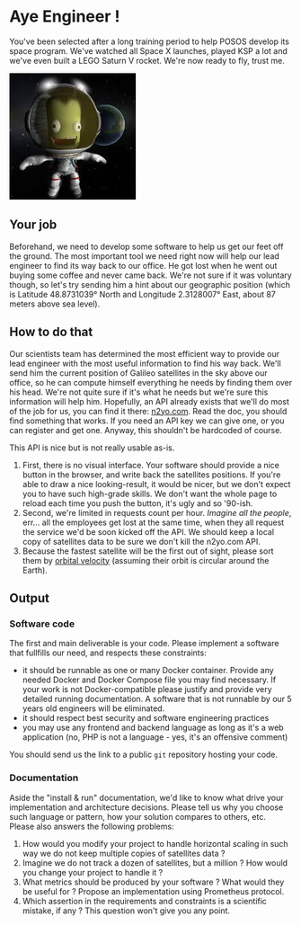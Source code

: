 # Aye Engineer !

You've been selected after a long training period to help POSOS develop its space program. We've watched all Space X launches, played KSP a lot and we've even built a LEGO Saturn V rocket. We're now ready to fly, trust me.

![POSOS experimental crew in orbit](statics/ksp.jpg)

## Your job

Beforehand, we need to develop some software to help us get our feet off the ground. The most important tool we need right now will help our lead engineer to find its way back to our office. He got lost when he went out buying some coffee and never came back. We're not sure if it was voluntary though, so let's try sending him a hint about our geographic position (which is Latitude 48.8731039° North and Longitude 2.3128007° East, about 87 meters above sea level).

## How to do that

Our scientists team has determined the most efficient way to provide our lead engineer with the most useful information to find his way back. We'll send him the current position of Galileo satellites in the sky above our office, so he can compute himself everything he needs by finding them over his head. We're not quite sure if it's what he needs but we're sure this information will help him. Hopefully, an API already exists that we'll do most of the job for us, you can find it there: [n2yo.com](https://www.n2yo.com/api/). Read the doc, you should find something that works. If you need an API key we can give one, or you can register and get one. Anyway, this shouldn't be hardcoded of course.

This API is nice but is not really usable as-is.

1. First, there is no visual interface. Your software should provide a nice button in the browser, and write back the satellites positions. If you're able to draw a nice looking-result, it would be nicer, but we don't expect you to have such high-grade skills. We don't want the whole page to reload each time you push the button, it's ugly and so '90-ish.
2. Second, we're limited in requests count per hour. _Imagine all the people_, err... all the employees get lost at the same time, when they all request the service we'd be soon kicked off the API. We should keep a local copy of satellites data to be sure we don't kill the n2yo.com API.
3. Because the fastest satellite will be the first out of sight, please sort them by [orbital velocity](https://en.wikipedia.org/wiki/Orbital_speed) (assuming their orbit is circular around the Earth).

## Output

### Software code

The first and main deliverable is your code. Please implement a software that fullfills our need, and respects these constraints:

- it should be runnable as one or many Docker container. Provide any needed Docker and Docker Compose file you may find necessary. If your work is not Docker-compatible please justify and provide very detailed running documentation. A software that is not runnable by our 5 years old engineers will be eliminated.
- it should respect best security and software engineering practices
- you may use any frontend and backend language as long as it's a web application (no, PHP is not a language - yes, it's an offensive comment)

You should send us the link to a public `git` repository hosting your code.

### Documentation

Aside the "install & run" documentation, we'd like to know what drive your implementation and architecture decisions. Please tell us why you choose such language or pattern, how your solution compares to others, etc.
Please also answers the following problems:

1. How would you modify your project to handle horizontal scaling in such way we do not keep multiple copies of satellites data ?
2. Imagine we do not track a dozen of satellites, but a million ? How would you change your project to handle it ?
3. What metrics should be produced by your software ? What would they be useful for ? Propose an implementation using Prometheus protocol.
4. Which assertion in the requirements and constraints is a scientific mistake, if any ? This question won't give you any point.
